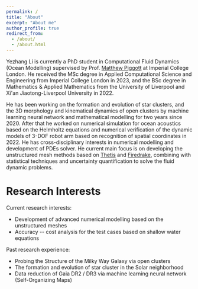 ```yaml
---
permalink: /
title: "About"
excerpt: "About me"
author_profile: true
redirect_from: 
  - /about/
  - /about.html
---
```


Yezhang Li is currently a PhD student in Computational Fluid Dynamics (Ocean Modelling) supervised by Prof. [Matthew Piggott](https://www.imperial.ac.uk/people/m.d.piggott) at Imperial College London. He received the MSc degree in Applied Computational Science and Engineering from Imperial College London in 2023, and the BSc degree in Mathematics & Applied Mathematics from the University of Liverpool and Xi'an Jiaotong-Liverpool University in 2022.

He has been working on the formation and evolution of star clusters, and the 3D morphology and kinematical dynamics of open clusters by machine learning neural network and mathematical modelling for two years since 2020. After that he worked on numerical simulation for ocean acoustics based on the Helmholtz equations and numerical verification of the dynamic models of 3-DOF robot arm based on recognition of spatial coordinates in 2022. He has cross-disciplinary interests in numerical modelling and development of PDEs solver. He current main focus is on developing the unstructured mesh methods based on [Thetis](https://thetisproject.org) and [Firedrake](https://www.firedrakeproject.org), combining with statistical techniques and uncertainty quantification to solve the fluid dynamic problems.

Research Interests
======
Current research interests:
* Development of advanced numerical modelling based on the unstructured meshes
* Accuracy -- cost analysis for the test cases based on shallow water equations

Past research experience:
* Probing the Structure of the Milky Way Galaxy via open clusters
* The formation and evolution of star cluster in the Solar neighborhood
* Data reduction of Gaia DR2 / DR3 via machine learning neural network (Self-Organizing Maps)
